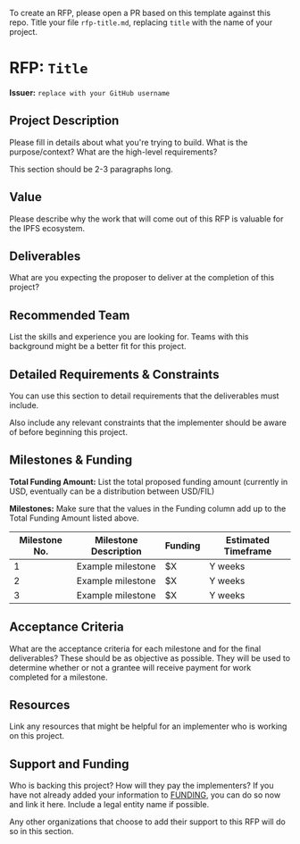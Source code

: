 To create an RFP, please open a PR based on this template against this repo. Title your file `rfp-title.md`, replacing `title` with the name of your project.

# RFP: `Title`

**Issuer:** `replace with your GitHub username`

## Project Description

Please fill in details about what you're trying to build. What is the purpose/context? What are the high-level requirements?

This section should be 2-3 paragraphs long.

## Value

Please describe why the work that will come out of this RFP is valuable for the IPFS ecosystem.

## Deliverables

What are you expecting the proposer to deliver at the completion of this project?

## Recommended Team

List the skills and experience you are looking for. Teams with this background might be a better fit for this project.

## Detailed Requirements & Constraints

You can use this section to detail requirements that the deliverables must include.

Also include any relevant constraints that the implementer should be aware of before beginning this project.

## Milestones & Funding

**Total Funding Amount:** List the total proposed funding amount (currently in USD, eventually can be a distribution between USD/FIL)

**Milestones:** Make sure that the values in the Funding column add up to the Total Funding Amount listed above.

| Milestone No. | Milestone Description | Funding | Estimated Timeframe |
| --- | --- | --- | --- |
| 1 | Example milestone | $X | Y weeks |
| 2 | Example milestone | $X | Y weeks |
| 3 | Example milestone | $X | Y weeks |

## Acceptance Criteria

What are the acceptance criteria for each milestone and for the final deliverables? These should be as objective as possible. They will be used to determine whether or not a grantee will receive payment for work completed for a milestone. 

## Resources

Link any resources that might be helpful for an implementer who is working on this project.

## Support and Funding

Who is backing this project? How will they pay the implementers? If you have not already added your information to [FUNDING](../FUNDING.md), you can do so now and link it here. Include a legal entity name if possible.

Any other organizations that choose to add their support to this RFP will do so in this section.
